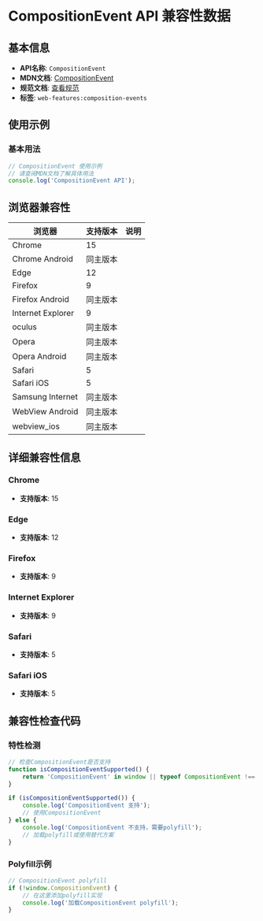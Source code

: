 # CompositionEvent API 兼容性数据

## 基本信息

- **API名称**: `CompositionEvent`
- **MDN文档**: [CompositionEvent](https://developer.mozilla.org/docs/Web/API/CompositionEvent)
- **规范文档**: [查看规范](https://w3c.github.io/uievents/#interface-compositionevent)
- **标签**: `web-features:composition-events`

## 使用示例

### 基本用法

```javascript
// CompositionEvent 使用示例
// 请查阅MDN文档了解具体用法
console.log('CompositionEvent API');
```

## 浏览器兼容性

| 浏览器 | 支持版本 | 说明 |
|--------|----------|------|
| Chrome | 15 |  |
| Chrome Android | 同主版本 |  |
| Edge | 12 |  |
| Firefox | 9 |  |
| Firefox Android | 同主版本 |  |
| Internet Explorer | 9 |  |
| oculus | 同主版本 |  |
| Opera | 同主版本 |  |
| Opera Android | 同主版本 |  |
| Safari | 5 |  |
| Safari iOS | 5 |  |
| Samsung Internet | 同主版本 |  |
| WebView Android | 同主版本 |  |
| webview_ios | 同主版本 |  |

## 详细兼容性信息

### Chrome

- **支持版本**: 15

### Edge

- **支持版本**: 12

### Firefox

- **支持版本**: 9

### Internet Explorer

- **支持版本**: 9

### Safari

- **支持版本**: 5

### Safari iOS

- **支持版本**: 5

## 兼容性检查代码

### 特性检测

```javascript
// 检查CompositionEvent是否支持
function isCompositionEventSupported() {
    return 'CompositionEvent' in window || typeof CompositionEvent !== 'undefined';
}

if (isCompositionEventSupported()) {
    console.log('CompositionEvent 支持');
    // 使用CompositionEvent
} else {
    console.log('CompositionEvent 不支持，需要polyfill');
    // 加载polyfill或使用替代方案
}
```

### Polyfill示例

```javascript
// CompositionEvent polyfill
if (!window.CompositionEvent) {
    // 在这里添加polyfill实现
    console.log('加载CompositionEvent polyfill');
}
```


